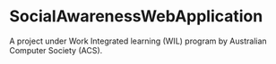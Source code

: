 # SocialAwarenessWebApplication

A project under Work Integrated learning (WIL) program by Australian Computer Society (ACS).

